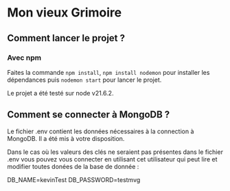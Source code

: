 # Mon vieux Grimoire

## Comment lancer le projet ?

### Avec npm

Faites la commande `npm install`, `npm install nodemon` pour installer les dépendances puis `nodemon start` pour lancer le projet.

Le projet a été testé sur node v21.6.2.

## Comment se connecter à MongoDB ?

Le fichier .env contient les données nécessaires à la connection à MongoDB. Il a été mis à votre disposition.

Dans le cas où les valeurs des clés ne seraient pas présentes dans le fichier .env vous pouvez vous connecter en utilisant cet utilisateur qui peut lire et modifier toutes donées de la base de donnée :

DB_NAME=kevinTest
DB_PASSWORD=testmvg
